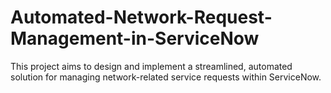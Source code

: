 # Automated-Network-Request-Management-in-ServiceNow
This project aims to design and implement a streamlined, automated solution for managing network-related service requests within ServiceNow.
